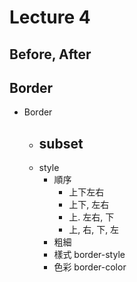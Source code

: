 # Lecture 4
## Before, After
## Border
- Border
  - subset
    -
  - style
    - 順序
      - 上下左右
      - 上下, 左右
      - 上. 左右, 下
      - 上, 右, 下, 左
    - 粗細 
    - 樣式 border-style
    - 色彩 border-color
